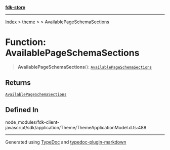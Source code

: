 [**fdk-store**](../../../README.md)
***

[Index](../../../API.md) > [theme](../../README.md) > [<internal>](../README.md) > AvailablePageSchemaSections

# Function: AvailablePageSchemaSections

> **AvailablePageSchemaSections**(): [`AvailablePageSchemaSections`](../type-aliases/type-alias.AvailablePageSchemaSections.md)

## Returns

[`AvailablePageSchemaSections`](../type-aliases/type-alias.AvailablePageSchemaSections.md)

## Defined In

node\_modules/fdk-client-javascript/sdk/application/Theme/ThemeApplicationModel.d.ts:488

***
Generated using [TypeDoc](https://typedoc.org/) and [typedoc-plugin-markdown](https://www.npmjs.com/package/typedoc-plugin-markdown)
